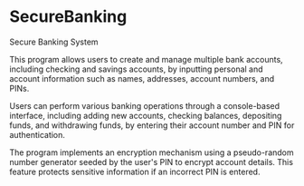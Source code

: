 # SecureBanking
Secure Banking System

This program allows users to create and manage multiple bank accounts, including checking and savings accounts, by inputting personal and account information such as names, addresses, account numbers, and PINs.

Users can perform various banking operations through a console-based interface, including adding new accounts, checking balances, depositing funds, and withdrawing funds, by entering their account number and PIN for authentication.

The program implements an encryption mechanism using a pseudo-random number generator seeded by the user's PIN to encrypt account details. This feature protects sensitive information if an incorrect PIN is entered.
